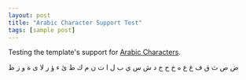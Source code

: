 ```yaml
---
layout: post
title: "Arabic Character Support Test"
tags: [sample post]
---
```


Testing the template's support for [Arabic Characters](https://en.wikipedia.org/wiki/Arabic_alphabet).

ض ص ث ق ف غ ع ه خ ح ج د 
ش س ي ب ل ا ت ن م ك ط 
ئ ء ؤ ر لا ى ة و ز ظ
